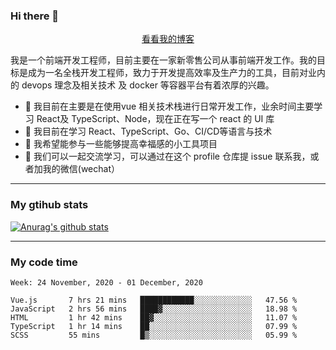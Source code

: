 ### Hi there 👋

<p align="center">
  <a href="https://real-jacket.github.io/">看看我的博客</a>
</p>

我是一个前端开发工程师，目前主要在一家新零售公司从事前端开发工作。我的目标是成为一名全栈开发工程师，致力于开发提高效率及生产力的工具，目前对业内的 devops 理念及相关技术 及 docker 等容器平台有着浓厚的兴趣。

- 🔭 我目前在主要是在使用vue 相关技术栈进行日常开发工作，业余时间主要学习 React及 TypeScript、Node，现在正在写一个 react 的 UI 库 
- 🌱 我目前在学习 React、TypeScript、Go、CI/CD等语言与技术
- 👯 我希望能参与一些能够提高幸福感的小工具项目
- 💬 我们可以一起交流学习，可以通过在这个 profile 仓库提 issue 联系我，或者加我的微信(wechat）

***

### My gtihub stats

[![Anurag's github stats](https://github-readme-stats.vercel.app/api?username=real-jacket)](https://github.com/anuraghazra/github-readme-stats)

***

### My code time

<!--START_SECTION:waka-->
```text
Week: 24 November, 2020 - 01 December, 2020

Vue.js       7 hrs 21 mins   ████████████░░░░░░░░░░░░░   47.56 % 
JavaScript   2 hrs 56 mins   ████▓░░░░░░░░░░░░░░░░░░░░   18.98 % 
HTML         1 hr 42 mins    ██▓░░░░░░░░░░░░░░░░░░░░░░   11.07 % 
TypeScript   1 hr 14 mins    ██░░░░░░░░░░░░░░░░░░░░░░░   07.99 % 
SCSS         55 mins         █▒░░░░░░░░░░░░░░░░░░░░░░░   05.99 % 
```
<!--END_SECTION:waka-->
